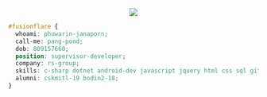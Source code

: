 <div align="center">
  <img src="https://64.media.tumblr.com/c3556d8e48a3928518923a626342eec6/tumblr_mgac30NRw91rkykdqo1_500.gif">
</div>

```css
#fusionflare {
  whoami: phuwarin-janaporn;
  call-me: pang-pond;
  dob: 809157660;
  position: supervisor-developer;
  company: rs-group;
  skills: c-sharp dotnet android-dev javascript jquery html css sql git;
  alumni: cskmitl-19 bodin2-18;
}
```
